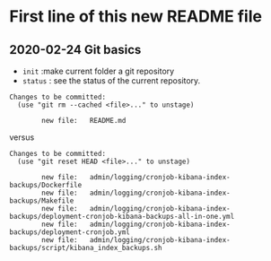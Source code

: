 # First line of this new README file
## 2020-02-24 Git basics
- `init`    :make current folder a git repository
- `status`  : see the status of the current repository.

```
Changes to be committed:
  (use "git rm --cached <file>..." to unstage)

        new file:   README.md
```

versus

```
Changes to be committed:
  (use "git reset HEAD <file>..." to unstage)

        new file:   admin/logging/cronjob-kibana-index-backups/Dockerfile
        new file:   admin/logging/cronjob-kibana-index-backups/Makefile
        new file:   admin/logging/cronjob-kibana-index-backups/deployment-cronjob-kibana-backups-all-in-one.yml
        new file:   admin/logging/cronjob-kibana-index-backups/deployment-cronjob.yml
        new file:   admin/logging/cronjob-kibana-index-backups/script/kibana_index_backups.sh
```
